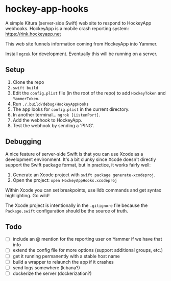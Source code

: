 hockey-app-hooks
================

A simple Kitura (server-side Swift) web site to respond to HockeyApp webhooks. HockeyApp is a mobile crash reporting system: https://rink.hockeyapp.net

This web site funnels information coming from HockeyApp into Yammer.

Install [`ngrok`](https://ngrok.com/) for development. Eventually this will be running on a server.

Setup
-----

1. Clone the repo
2. `swift build`
3. Edit the `config.plist` file (in the root of the repo) to add `HockeyToken` and `YammerToken`.
4. Run `./.build/debug/HockeyAppHooks`
5. The app looks for `config.plist` in the current directory.
4. In another terminal... `ngrok [ListenPort]`.
5. Add the webhook to HockeyApp.
6. Test the webhook by sending a 'PING'.

Debugging
---------

A nice feature of server-side Swift is that you can use Xcode as a development environment. It's a bit clunky 
since Xcode doesn't directly support the Swift package format, but in practice, it works fairly well:

1. Generate an Xcode project with `swift package generate-xcodeproj`.
2. Open the project: `open HockeyAppHooks.xcodeproj`

Within Xcode you can set breakpoints, use lldb commands and get syntax highlighting. Go wild!

The Xcode project is intentionally in the `.gitignore` file because the `Package.swift` configuration should
be the source of truth.

Todo
----

- [ ] include an @ mention for the reporting user on Yammer if we have that info
- [ ] extend the config file for more options (support additional groups, etc.)
- [ ] get it running permanently with a stable host name
- [ ] build a wrapper to relaunch the app if it crashes
- [ ] send logs somewhere (kibana?)
- [ ] dockerize the server (dockerization?)
